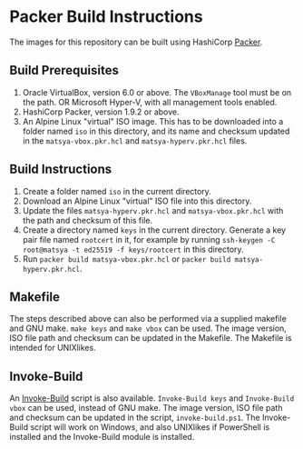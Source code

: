 # Packer Build Instructions

The images for this repository can be built using HashiCorp [Packer](https://www.packer.io/).

## Build Prerequisites

1. Oracle VirtualBox, version 6.0 or above. The `VBoxManage` tool must be on the path. OR Microsoft Hyper-V, with all management tools enabled.
2. HashiCorp Packer, version 1.9.2 or above.
3. An Alpine Linux "virtual" ISO image. This has to be downloaded into a folder named `iso` in this directory, and its name and checksum updated in the `matsya-vbox.pkr.hcl` and `matsya-hyperv.pkr.hcl` files.

## Build Instructions

1. Create a folder named `iso` in the current directory.
2. Download an Alpine Linux "virtual" ISO file into this directory.
3. Update the files `matsya-hyperv.pkr.hcl` and `matsya-vbox.pkr.hcl` with the path and checksum of this file.
4. Create a directory named `keys` in the current directory. Generate a key pair file named `rootcert` in it, for example by running `ssh-keygen -C root@matsya -t ed25519 -f keys/rootcert` in this directory.
5. Run `packer build matsya-vbox.pkr.hcl` or `packer build matsya-hyperv.pkr.hcl`. 


## Makefile

The steps described above can also be performed via a supplied makefile and GNU make.
`make keys` and `make vbox` can be used. The image version, ISO file path and checksum can be updated in the Makefile. The Makefile is intended for UNIXlikes.

## Invoke-Build

An [Invoke-Build](https://github.com/nightroman/Invoke-Build) script is also available. `Invoke-Build keys` and `Invoke-Build vbox` can be used, instead of GNU make. The image version, ISO file path and checksum can be updated in the script, `invoke-build.ps1`. The Invoke-Build script will work on Windows, and also UNIXlikes if PowerShell is installed and the Invoke-Build module is installed.

